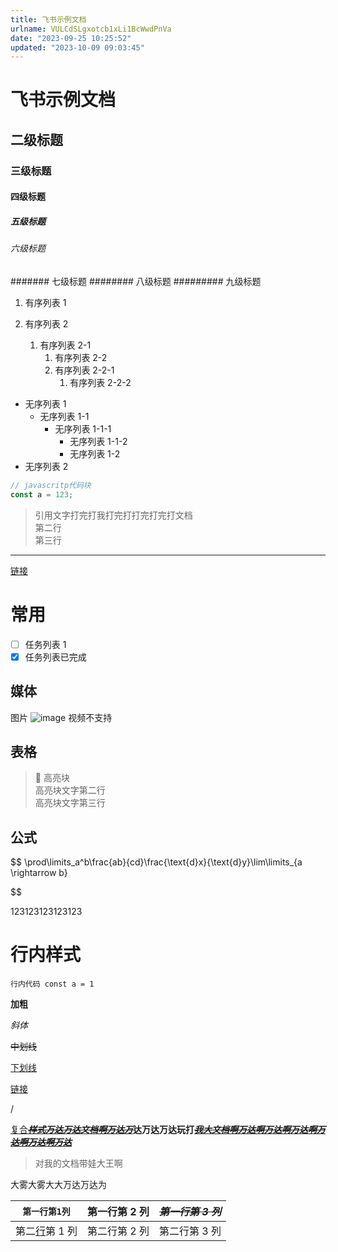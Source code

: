```yaml
---
title: 飞书示例文档
urlname: VULCdSLgxotcb1xLi1BcWwdPnVa
date: "2023-09-25 10:25:52"
updated: "2023-10-09 09:03:45"
---
```


# 飞书示例文档

## 二级标题

### 三级标题

#### 四级标题

##### 五级标题

###### 六级标题

####### 七级标题
######## 八级标题
######### 九级标题

1. 有序列表 1

1. 有序列表 2
   1. 有序列表 2-1
      1. 有序列表 2-2
      1. 有序列表 2-2-1
         1. 有序列表 2-2-2

- 无序列表 1
  - 无序列表 1-1
    - 无序列表 1-1-1
      - 无序列表 1-1-2
      - 无序列表 1-2
- 无序列表 2

```javascript
// javascritp代码块
const a = 123;
```

> 引用文字打完打我打完打打完打完打文档  
> 第二行  
> 第三行

---

[链接](https://elog.1874.cool)

# 常用

- [ ] 任务列表 1
- [x] 任务列表已完成

## 媒体

图片
![image](https://blogimagesrep-1257180516.cos.ap-guangzhou.myqcloud.com/elog-docs-images/CTkKbqy2bomUlFxg7ouciBs1n7d.jpeg)
视频不支持

## 表格

> 🦄 高亮块  
> 高亮块文字第二行  
> 高亮块文字第三行

## 公式

$$
\prod\limits_a^b\frac{ab}{cd}\frac{\text{d}x}{\text{d}y}\lim\limits_{a \rightarrow b}


$$

123123123123123

# 行内样式

`行内代码 const a = 1`

**加粗**

_斜体_

~~中划线~~

<u>下划线</u>

[链接](https://elog.1874.cool/)

/

[复合](https://elog.1874.cool/)~~_<u>**样式万达万达文档啊万达万**</u>_~~**达万达万达玩打**~~_<u>**我大文档啊万达啊万达啊万达啊万达啊万达啊万达**</u>_~~

> 对我的文档带娃大王啊

大雾大雾大大万达万达为

| `第一行第1列`                            | **第一行第 2 列** | ~~_**第一行第 3 列**_~~ |
| ---------------------------------------- | ----------------- | ----------------------- |
| 第二[行](https://elog.1874.cool/)第 1 列 | 第二行第 2 列     | 第二行第 3 列           |
